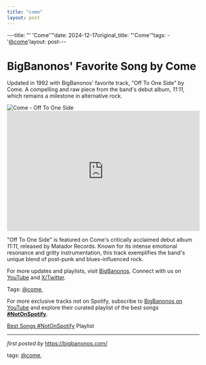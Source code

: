 ```yaml
---
title: "come"
layout: post
---
```

---title: "' 'Come''"date: 2024-12-17original_title: "'Come'"tags:  - '[@come](/tags/come/)'layout: post---<!-- Post Title --><h1 >BigBanonos' Favorite Song by Come</h1> <!-- Introductory Text --><p >Updated in 1992 with BigBanonos' favorite track, "Off To One Side" by Come. A compelling and raw piece from the band's debut album, *11:11*, which remains a milestone in alternative rock.</p> <!-- Featured Image --><div > <img src="https://i.ytimg.com/vi/-Lj3rlli7CU/sddefault.jpg" alt="Come - Off To One Side" /></div> <!-- YouTube Video Embed --><div > <iframe width="100%" height="315" src="https://www.youtube.com/embed/32ZZT3nFhys" title="Off To One Side" frameborder="0" allow="accelerometer; autoplay; clipboard-write; encrypted-media; gyroscope; picture-in-picture; web-share" referrerpolicy="strict-origin-when-cross-origin" allowfullscreen></iframe></div> <!-- Song Information --><div > <p>"Off To One Side" is featured on Come's critically acclaimed debut album *11:11*, released by Matador Records. Known for its intense emotional resonance and gritty instrumentation, this track exemplifies the band's unique blend of post-punk and blues-influenced rock.</p></div> <!-- Footer Links --><div > <p>For more updates and playlists, visit <a href="https://bigbanonos.com/" target="_blank">BigBanonos</a>. Connect with us on <a href="https://www.youtube.com/[@BigBanonos](/tags/BigBanonos/)" target="_blank">YouTube</a> and <a href="https://x.com/bigbanonos" target="_blank">X/Twitter</a>.</p></div> <!-- Tags --><p >Tags: [@come](/tags/come/),</p><!--Subscribe and Playlist Links--><div>    <p>For more exclusive tracks not on Spotify, subscribe to <a href="https://www.youtube.com/[@BigBanonos](/tags/BigBanonos/)" target="_blank">BigBanonos on YouTube</a> and explore their curated playlist of the best songs <strong>[#NotOnSpotify](/tags/NotOnSpotify/)</strong>.</p>    <p><a href="https://www.youtube.com/playlist?list=PLtuNtuTatqI0kFahUCbtbfenC_ET5O_tr" target="_blank">Best Songs [#NotOnSpotify](/tags/NotOnSpotify/) Playlist<br /></a></p></div><hr /><p><em>first posted by</em> <a href="https://bigbanonos.com/" rel="noopener" target="_new">https://bigbanonos.com/</a></p><p>tags: [@come](/tags/come/),</p>